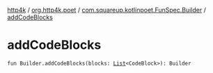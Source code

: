 [http4k](../../index.md) / [org.http4k.poet](../index.md) / [com.squareup.kotlinpoet.FunSpec.Builder](index.md) / [addCodeBlocks](./add-code-blocks.md)

# addCodeBlocks

`fun Builder.addCodeBlocks(blocks: `[`List`](https://kotlinlang.org/api/latest/jvm/stdlib/kotlin.collections/-list/index.html)`<CodeBlock>): Builder`